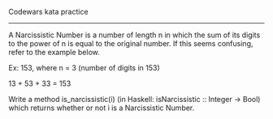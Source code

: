 Codewars kata practice

----

A Narcissistic Number is a number of length n in which the sum of its digits to the power of n is equal to the original number. If this seems confusing, refer to the example below.

Ex: 153, where n = 3 (number of digits in 153)  

13 + 53 + 33 = 153

Write a method is_narcissistic(i) (in Haskell: isNarcissistic :: Integer -> Bool) which returns whether or not i is a Narcissistic Number.
